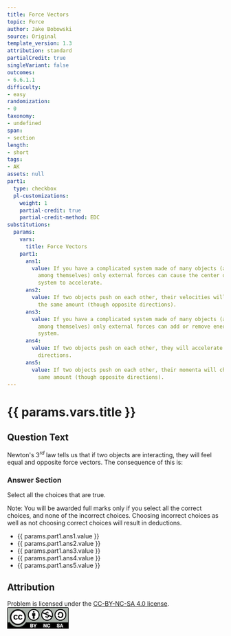 ```yaml
---
title: Force Vectors
topic: Force
author: Jake Bobowski
source: Original
template_version: 1.3
attribution: standard
partialCredit: true
singleVariant: false
outcomes:
- 6.6.1.1
difficulty:
- easy
randomization:
- 0
taxonomy:
- undefined
span:
- section
length:
- short
tags:
- AK
assets: null
part1:
  type: checkbox
  pl-customizations:
    weight: 1
    partial-credit: true
    partial-credit-method: EDC
substitutions:
  params:
    vars:
      title: Force Vectors
    part1:
      ans1:
        value: If you have a complicated system made of many objects (all interacting
          among themselves) only external forces can cause the center of mass of the
          system to accelerate.
      ans2:
        value: If two objects push on each other, their velocities will change by
          the same amount (though opposite directions).
      ans3:
        value: If you have a complicated system made of many objects (all interacting
          among themselves) only external forces can add or remove energy from the
          system.
      ans4:
        value: If two objects push on each other, they will accelerate in opposite
          directions.
      ans5:
        value: If two objects push on each other, their momenta will change by the
          same amount (though opposite directions).
---
```

# {{ params.vars.title }}

## Question Text

Newton's $3^{rd}$ law tells us that if two objects are interacting, they will feel equal and opposite force vectors.
The consequence of this is:

### Answer Section

Select all the choices that are true.

Note: You will be awarded full marks only if you select all the correct choices, and none of the incorrect choices. Choosing incorrect choices as well as not choosing correct choices will result in deductions.

- {{ params.part1.ans1.value }}
- {{ params.part1.ans2.value }}
- {{ params.part1.ans3.value }}
- {{ params.part1.ans4.value }}
- {{ params.part1.ans5.value }}

## Attribution

Problem is licensed under the [CC-BY-NC-SA 4.0 license](https://creativecommons.org/licenses/by-nc-sa/4.0/).<br> ![The Creative Commons 4.0 license requiring attribution-BY, non-commercial-NC, and share-alike-SA license.](https://raw.githubusercontent.com/firasm/bits/master/by-nc-sa.png)
